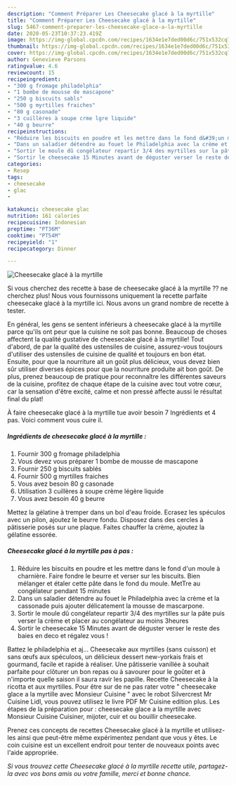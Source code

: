 ```yaml
---
description: "Comment Préparer Les Cheesecake glacé à la myrtille"
title: "Comment Préparer Les Cheesecake glacé à la myrtille"
slug: 5467-comment-preparer-les-cheesecake-glace-a-la-myrtille
date: 2020-05-23T10:37:23.419Z
image: https://img-global.cpcdn.com/recipes/1634e1e7ded00d6c/751x532cq70/cheesecake-glace-a-la-myrtille-photo-principale-de-la-recette.jpg
thumbnail: https://img-global.cpcdn.com/recipes/1634e1e7ded00d6c/751x532cq70/cheesecake-glace-a-la-myrtille-photo-principale-de-la-recette.jpg
cover: https://img-global.cpcdn.com/recipes/1634e1e7ded00d6c/751x532cq70/cheesecake-glace-a-la-myrtille-photo-principale-de-la-recette.jpg
author: Genevieve Parsons
ratingvalue: 4.6
reviewcount: 15
recipeingredient:
- "300 g fromage philadelphia"
- "1 bombe de mousse de mascapone"
- "250 g biscuits sabls"
- "500 g myrtilles fraiches"
- "80 g casonade"
- "3 cuillères à soupe crme lgre liquide"
- "40 g beurre"
recipeinstructions:
- "Réduire les biscuits en poudre et les mettre dans le fond d&#39;un moule à charnière. Faire fondre le beurre et verser sur les biscuits. Bien mélanger et étaler cette pâte dans le fond du moule. MetTre au congélateur pendant 15 minutes"
- "Dans un saladier détendre au fouet le Philadelphia avec la crème et la cassonade puis ajouter délicatement la mousse de mascarpone."
- "Sortir le moule dû congélateur repartir 3/4 des myrtilles sur la pâte puis verser la crème et placer au congélateur au moins 3heures"
- "Sortir le cheesecake 15 Minutes avant de déguster verser le reste des baies en deco et régalez vous !"
categories:
- Resep
tags:
- cheesecake
- glac
- 

katakunci: cheesecake glac  
nutrition: 161 calories
recipecuisine: Indonesian
preptime: "PT36M"
cooktime: "PT54M"
recipeyield: "1"
recipecategory: Dinner

---
```



![Cheesecake glacé à la myrtille](https://img-global.cpcdn.com/recipes/1634e1e7ded00d6c/751x532cq70/cheesecake-glace-a-la-myrtille-photo-principale-de-la-recette.jpg)

Si vous cherchez des recette à base de cheesecake glacé à la myrtille ?? ne cherchez plus! Nous vous fournissons uniquement la recette parfaite cheesecake glacé à la myrtille ici. Nous avons un grand nombre de recette à tester.

En général, les gens se sentent inférieurs à cheesecake glacé à la myrtille parce qu'ils ont peur que la cuisine ne soit pas bonne. Beaucoup de choses affectent la qualité gustative de cheesecake glacé à la myrtille! Tout d'abord, de par la qualité des ustensiles de cuisine, assurez-vous toujours d'utiliser des ustensiles de cuisine de qualité et toujours en bon état. Ensuite, pour que la nourriture ait un goût plus délicieux, vous devez bien sûr utiliser diverses épices pour que la nourriture produite ait bon goût. De plus, prenez beaucoup de pratique pour reconnaître les différentes saveurs de la cuisine, profitez de chaque étape de la cuisine avec tout votre cœur, car la sensation d'être excité, calme et non pressé affecte aussi le résultat final du plat!

<!--inarticleads1-->

À faire cheesecake glacé à la myrtille tue avoir besoin 7 Ingrédients et 4 pas. Voici comment vous cuire il.

##### Ingrédients de cheesecake glacé à la myrtille :

1. Fournir 300 g fromage philadelphia
1. Vous devez vous préparer 1 bombe de mousse de mascapone
1. Fournir 250 g biscuits sablés
1. Fournir 500 g myrtilles fraiches
1. Vous avez besoin 80 g casonade
1. Utilisation 3 cuillères à soupe crème légère liquide
1. Vous avez besoin 40 g beurre


Mettez la gélatine à tremper dans un bol d&#39;eau froide. Ecrasez les spéculos avec un pilon, ajoutez le beurre fondu. Disposez dans des cercles à pâtisserie posés sur une plaque. Faites chauffer la crème, ajoutez la gélatine essorée. 

<!--inarticleads2-->

##### Cheesecake glacé à la myrtille pas à pas :

1. Réduire les biscuits en poudre et les mettre dans le fond d&#39;un moule à charnière. Faire fondre le beurre et verser sur les biscuits. Bien mélanger et étaler cette pâte dans le fond du moule. MetTre au congélateur pendant 15 minutes
1. Dans un saladier détendre au fouet le Philadelphia avec la crème et la cassonade puis ajouter délicatement la mousse de mascarpone.
1. Sortir le moule dû congélateur repartir 3/4 des myrtilles sur la pâte puis verser la crème et placer au congélateur au moins 3heures
1. Sortir le cheesecake 15 Minutes avant de déguster verser le reste des baies en deco et régalez vous !


Battez le philadelphia et aj… Cheesecake aux myrtilles (sans cuisson) et sans œufs aux spéculoos, un délicieux dessert new-yorkais frais et gourmand, facile et rapide à réaliser. Une pâtisserie vanillée à souhait parfaite pour clôturer un bon repas ou à savourer pour le goûter et à n&#39;importe quelle saison il saura ravir les papille. Recette Cheesecake à la ricotta et aux myrtilles. Pour être sur de ne pas rater votre &#34; cheesecake glace a la myrtille avec Monsieur Cuisine &#34; avec le robot Silvercrest Mr Cuisine Lidl, vous pouvez utilisez le livre PDF Mr Cuisine edition plus. Les étapes de la préparation pour : cheesecake glace a la myrtille avec Monsieur Cuisine Cuisiner, mijoter, cuir et ou bouillir cheesecake. 

<!--inarticleads1-->

<p>
Prenez ces concepts de recettes Cheesecake glacé à la myrtille et utilisez-les ainsi que peut-être même expérimentez pendant que vous y êtes. Le coin cuisine est un excellent endroit pour tenter de nouveaux points avec l'aide appropriée.
</p>

<p>
<i>Si vous trouvez cette Cheesecake glacé à la myrtille recette utile, partagez-la avec vos bons amis ou votre famille, merci et bonne chance.</i>
</p>
